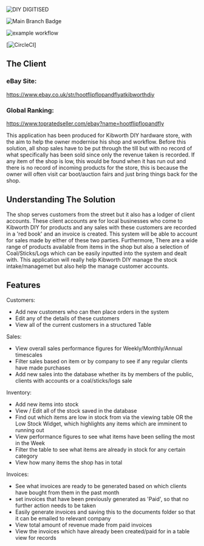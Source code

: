 ![DIY DIGITISED](https://user-images.githubusercontent.com/70120980/131133443-8f1dfc97-6ef4-4eaa-998f-1760bf5aa160.png)
 
 ![Main Branch Badge](https://github.com/github/docs/actions/workflows/main.yml/badge.svg?branch=Main)
 
 ![example workflow](https://github.com/github/docs/actions/workflows/main.yml/badge.svg)
 
 [![CircleCI](https://circleci.com/gh/KitchenPizzeria/DIY-DIGITISED.svg?style=shield)]

 
## The Client

### eBay Site:
https://www.ebay.co.uk/str/hootflipflopandflyatkibworthdiy

### Global Ranking:
https://www.topratedseller.com/ebay?name=hootflipflopandfly

This application has been produced for Kibworth DIY hardware store, with the aim to help the owner modernise his shop and workflow. Before this solution, all shop sales have to be put through the till but with no record of what specifically has been sold since only the revenue taken is recorded. If any item of the shop is low, this would be found when it has run out and there is no record of incoming products for the store, this is because the owner will often visit car boot/auction fairs and just bring things back for the shop.

## Understanding The Solution
The shop serves customers from the street but it also has a lodger of client accounts. These client accounts are for local businesses who come to Kibworth DIY for products and any sales with these customers are recorded in a 'red book' and an invoice is created. This system will be able to account for sales made by either of these two parties. Furthermore, There are a wide range of products available from items in the shop but also a selection of Coal/Sticks/Logs which can be easily inputted into the system and dealt with. This application will really help Kibworth DIY manage the stock intake/managemet but also help the manage customer accounts.

## Features

Customers:
 - Add new customers who can then place orders in the system
 - Edit any of the details of these customers
 - View all of the current customers in a structured Table

Sales:
 - View overall sales performance figures for Weekly/Monthly/Annual timescales
 - Filter sales based on item or by company to see if any regular clients have made purchases
 - Add new sales into the database whether its by members of the public, clients with accounts or a coal/sticks/logs sale

Inventory:
 - Add new items into stock 
 - View / Edit all of the stock saved in the database
 - Find out which items are low in stock from via the viewing table OR the Low Stock Widget, which highlights any items which are imminent to running out
 - View performance figures to see what items have been selling the most in the Week 
 - Filter the table to see what items are already in stock for any certain category 
 - View how many items the shop has in total

 Invoices:
  - See what invoices are ready to be generated based on which clients have bought from them in the past month
  - set invoices that have been previously generated as 'Paid', so that no further action needs to be taken
  - Easily generate invoices and saving this to the documents folder so that it can be emailed to relevant company
  - View total amount of revenue made from paid invoices 
  - View the invoices which have already been created/paid for in a table view for records


